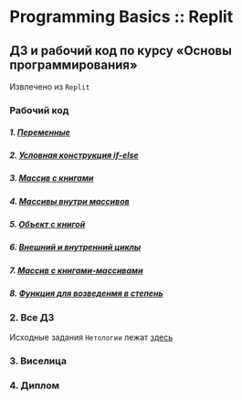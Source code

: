 # Programming Basics :: Replit
## ДЗ и рабочий код по курсу «Основы программирования»
Извлечено из `Replit`

### Рабочий код
##### 1. [Переменные](./basics_1-Main//1-MyFirstNode.js)
##### 2. [Условная конструкция if-else](./basics_1-Main/2-itCaseUpload.js)
##### 3. [Массив с книгами](./basics_1-Main/3-booksMassive.js)
##### 4. [Массивы внутри массивов](./basics_1-Main/4-massive-inside-booksMassive.js)
##### 5. [Объект с книгой](./basics_1-Main/5-object-of-Book.js)
##### 6. [Внешний и внутренний циклы](./basics_1-Main/6-outer-and-inner-loops.js)
##### 7. [Массив с книгами-массивами](./basics_1-Main/7-books-Massive.js)
##### 8. [Функция для возведенмя в степень](./basics_1-Main/8-exponentiation-function.js)

### 2. Все ДЗ
Исходные задания `Нетологии` лежат [здесь](https://github.com/netology-code/pb-homeworks/)
### 3. Виселица
### 4. Диплом